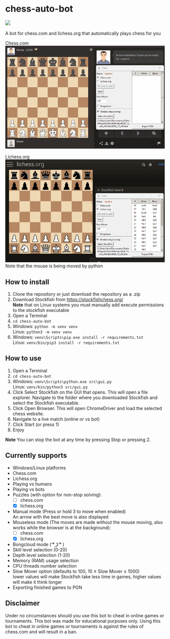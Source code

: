 # chess-auto-bot
<a target="_blank" href="https://www.paypal.com/donate/?hosted_button_id=J65KNQYEK88ML">
  <img src="https://img.shields.io/badge/Donate-PayPal-green.svg">
</a>

A bot for chess.com and lichess.org that automatically plays chess for you  

Chess.com  
![](match_chesscom.gif)  

Lichess.org  
![](match_lichess.gif)  
Note that the mouse is being moved by python

## How to install
1) Clone the repository or just download the repository as a .zip
2) Download Stockfish from https://stockfishchess.org/  
   **Note** that on Linux systems you must manually add execute permissions to the stockfish executable
3) Open a Terminal
4) `cd chess-auto-bot`
5) Windows: `python -m venv venv`  
   Linux: `python3 -m venv venv`
6) Windows: `venv\Scripts\pip.exe install -r requirements.txt`  
   Linux: `venv/bin/pip3 install -r requirements.txt`

## How to use
1) Open a Terminal
2) `cd chess-auto-bot`
3) Windows: `venv\Scripts\python.exe src\gui.py`  
   Linux: `venv/bin/python3 src/gui.py`
4) Click Select Stockfish on the GUI that opens. This will open a file explorer. Navigate to the folder where you downloaded Stockfish and select the Stockfish executable.
5) Click Open Browser. This will open ChromeDriver and load the selected chess website.
6) Navigate to a live match (online or vs bot)
7) Click Start (or press 1)
8) Enjoy  

**Note** You can stop the bot at any time by pressing Stop or pressing 2.

## Currently supports
- Windows/Linux platforms
- Chess.com
- Lichess.org
- Playing vs humans
- Playing vs bots
- Puzzles (with option for non-stop solving):
    - [ ] chess.com
    - [x] lichess.org
- Manual mode (Press or hold 3 to move when enabled)  
  An arrow with the best move is also displayed
- Mouseless mode (The moves are made without the mouse moving, also works while the browser is at the background):
    - [ ] chess.com
    - [x] lichess.org
- Bongcloud mode ( ͡° ͜ʖ ͡° )
- Skill level selection (0-20)
- Depth level selection (1-20)
- Memory (RAM) usage selection
- CPU threads number selection
- Slow Mover option (defaults to 100, 10 &le; Slow Mover &le; 1000)  
  lower values will make Stockfish take less time in games, higher values will make it think longer
- Exporting finished games to PGN

## Disclaimer
Under no circumstances should you use this bot to cheat in online games or tournaments. This bot was made for educational purposes only.
Using this bot to cheat in online games or tournaments is against the rules of chess.com and will result in a ban.
